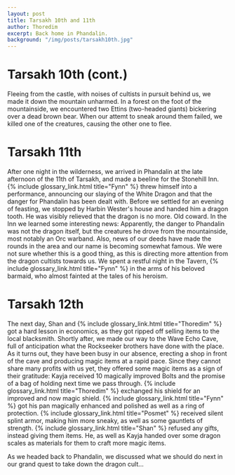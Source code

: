 ```yaml
---
layout: post
title: Tarsakh 10th and 11th
author: Thoredim
excerpt: Back home in Phandalin.
background: "/img/posts/tarsakh10th.jpg"
---
```


# Tarsakh 10th (cont.)

Fleeing from the castle, with noises of cultists in pursuit behind us, we made
it down the mountain unharmed. In a forest on the foot of the mountainside, we
encountered two Ettins (two-headed giants) bickering over a dead brown bear.
When our attemt to sneak around them failed, we killed one of the creatures,
causing the other one to flee. 

# Tarsakh 11th

After one night in the wilderness, we arrived in Phandalin at the late
afternoon of the 11th of Tarsakh, and made a beeline for the Stonehill Inn.
{% include glossary_link.html title="Fynn" %} threw himself into a performance, announcing our slaying of the White
Dragon and that the danger for Phandalin has been dealt with. Before we settled
for an evening of feasting, we stopped by Harbin Wester's house and handed him
a dragon tooth. He was visibly relieved that the dragon is no more. Old coward.
In the Inn we learned some interesting news: Apparently, the danger to
Phandalin was not the dragon itself, but the creatures he drove from the
mountainside, most notably an Orc warband. Also, news of our deeds have made
the rounds in the area and our name is becoming somewhat famous. We were not
sure whether this is a good thing, as this is directing more attention from the
dragon cultists towards us. We spent a restful night in the Tavern, {% include glossary_link.html title="Fynn" %} in the
arms of his beloved barmaid, who almost fainted at the tales of his heroism.

# Tarsakh 12th

The next day, Shan and {% include glossary_link.html title="Thoredim" %} got a hard lesson in economics, as they got
ripped off selling items to the local blacksmith. Shortly after, we made our
way to the Wave Echo Cave, full of anticipation what the Rockseeker brothers
have done with the place. As it turns out, they have been busy in our absence,
erecting a shop in front of the cave and producing magic items at a rapid pace.
Since they cannot share many profits with us yet, they offered some magic items
as a sign of their gratitude: Kayja received 10 magically improved Bolts and
the promise of a bag of holding next time we pass through. {% include glossary_link.html title="Thoredim" %} exchanged
his shield for an improved and now magic shield. {% include glossary_link.html title="Fynn" %} got his pan magically
enhanced and polished as well as a ring of protection. {% include glossary_link.html title="Posmet" %} received silent
splint armor, making him more sneaky, as well as some gauntlets of strength.
{% include glossary_link.html title="Shan" %} refused any gifts, instead giving them items. He, as well as Kayja handed
over some dragon scales as materials for them to craft more magic items. 

As we headed back to Phandalin, we discussed what we should do next in our
grand quest to take down the dragon cult...

